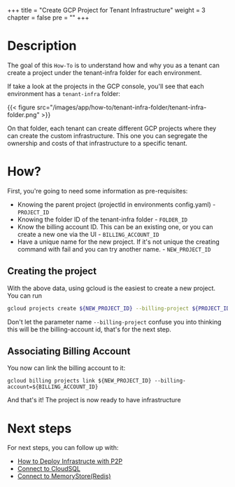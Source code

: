 
+++
title = "Create GCP Project for Tenant Infrastructure"
weight = 3
chapter = false
pre = ""
+++

# Description

The goal of this `How-To` is to understand how and why you as a tenant can create a project under the tenant-infra folder for each environment.

If take a look at the projects in the GCP console, you'll see that each environment has a `tenant-infra` folder:

{{< figure src="/images/app/how-to/tenant-infra-folder/tenant-infra-folder.png" >}}

On that folder, each tenant can create different GCP projects where they can create the custom infrastructure. This one you can segregate the ownership and costs of that infrastructure to a specific tenant.

# How?

First, you're going to need some information as pre-requisites:
* Knowing the parent project (projectId in environments config.yaml) - `PROJECT_ID`
* Knowing the folder ID of the tenant-infra folder  - `FOLDER_ID`
* Know the billing account ID. This can be an existing one, or you can create a new one via the UI - `BILLING_ACCOUNT_ID`
* Have a unique name for the new project. If it's not unique the creating command with fail and you can try another name. - `NEW_PROJECT_ID`

## Creating the project
With the above data, using gcloud is the easiest to create a new project. You can run
```sh
gcloud projects create ${NEW_PROJECT_ID} --billing-project ${PROJECT_ID}  --folder ${FOLDER_ID}
```

Don't let the parameter name `--billing-project` confuse you into thinking this will be the billing-account id, that's for the next step.

## Associating Billing Account

You now can link the billing account to it:
```
gcloud billing projects link ${NEW_PROJECT_ID} --billing-account=${BILLING_ACCOUNT_ID}
```

And that's it! The project is now ready to have infrastructure

# Next steps

For next steps, you can follow up with:
* [How to Deploy Infrastructe with P2P](./deploying-infrastructure.md)
* [Connect to CloudSQL](./connect-to-cloudsql.md)
* [Connect to MemoryStore(Redis)](./connect-to-memstore.md)